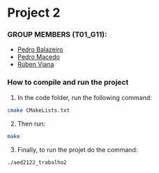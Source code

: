 # Project 2

### GROUP MEMBERS (T01_G11): 
- [Pedro Balazeiro](https://github.com/PedroJorgedaRochaBalazeiro)
- [Pedro Macedo](https://github.com/pedronunomacedo)
- [Rúben Viana](https://github.com/RubenViana)

### How to compile and run the project
1. In the code folder, run the following command:
```bash
cmake CMakeLists.txt
```

2. Then run:
```bash
make
```

3. Finally, to run the projet do the command:
```bash
./aed2122_trabalho2
```

